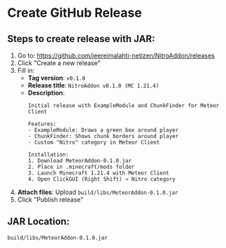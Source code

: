 # Create GitHub Release

## Steps to create release with JAR:

1. Go to: https://github.com/jeereimalahti-netizen/NitroAddon/releases
2. Click "Create a new release"
3. Fill in:
   - **Tag version**: `v0.1.0`
   - **Release title**: `NitroAddon v0.1.0 (MC 1.21.4)`
   - **Description**: 
     ```
     Initial release with ExampleModule and ChunkFinder for Meteor Client
     
     Features:
     - ExampleModule: Draws a green box around player
     - ChunkFinder: Shows chunk borders around player
     - Custom "Nitro" category in Meteor Client
     
     Installation:
     1. Download MeteorAddon-0.1.0.jar
     2. Place in .minecraft/mods folder
     3. Launch Minecraft 1.21.4 with Meteor Client
     4. Open ClickGUI (Right Shift) → Nitro category
     ```
4. **Attach files**: Upload `build/libs/MeteorAddon-0.1.0.jar`
5. Click "Publish release"

## JAR Location:
`build/libs/MeteorAddon-0.1.0.jar`

